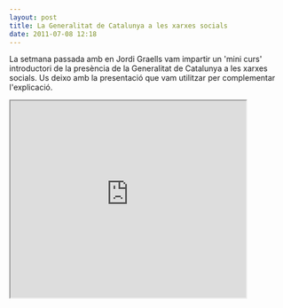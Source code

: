 ```yaml
---
layout: post
title: La Generalitat de Catalunya a les xarxes socials
date: 2011-07-08 12:18
---
```

La setmana passada amb en Jordi Graells vam impartir un 'mini curs' introductori de la presència de la Generalitat de Catalunya a les xarxes socials. Us deixo amb la presentació que vam utilitzar per complementar l'explicació.

<iframe src="http://www.slideshare.net/slideshow/embed_code/8509240" width="425" height="355"></iframe>
